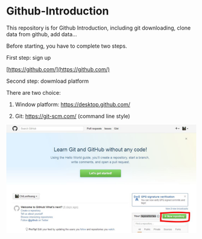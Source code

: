 # Github-Introduction
This repository is for Github Introduction, including git downloading, clone data from github, add data...

Before starting, you have to complete two steps.

First step: sign up

[https://github.com/](https://github.com/)



Second step: dowmload platform

There are two choice:

1. Window platform: https://desktop.github.com/

2. Git: https://git-scm.com/ (command line style)


![alt tag](https://raw.githubusercontent.com/ChiLunHuang/Github-Introduction/master/img/Addnew.JPG)





